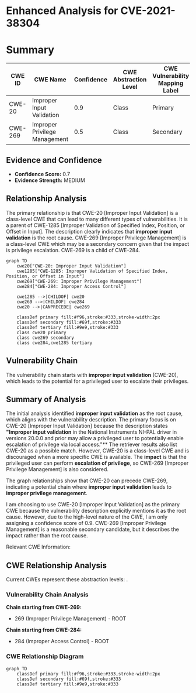 # Enhanced Analysis for CVE-2021-38304

# Summary
| CWE ID | CWE Name | Confidence | CWE Abstraction Level | CWE Vulnerability Mapping Label | CWE-Vulnerability Mapping Notes |
|---|---|---|---|---|---|
| CWE-20 | Improper Input Validation | 0.9 | Class | Primary | Discouraged |
| CWE-269 | Improper Privilege Management | 0.5 | Class | Secondary | Discouraged |

## Evidence and Confidence

*   **Confidence Score:** 0.7
*   **Evidence Strength:** MEDIUM

## Relationship Analysis
The primary relationship is that CWE-20 [Improper Input Validation] is a class-level CWE that can lead to many different types of vulnerabilities. It is a parent of CWE-1285 [Improper Validation of Specified Index, Position, or Offset in Input]. The description clearly indicates that **improper input validation** is the root cause.
CWE-269 [Improper Privilege Management] is a class-level CWE which may be a secondary concern given that the impact is privilege escalation. CWE-269 is a child of CWE-284.

```mermaid
graph TD
    cwe20["CWE-20: Improper Input Validation"]
    cwe1285["CWE-1285: Improper Validation of Specified Index, Position, or Offset in Input"]
    cwe269["CWE-269: Improper Privilege Management"]
    cwe284["CWE-284: Improper Access Control"]
    
    cwe1285 -->|CHILDOF| cwe20
    cwe269 -->|CHILDOF| cwe284
    cwe20 -->|CANPRECEDE| cwe269
    
    classDef primary fill:#f96,stroke:#333,stroke-width:2px
    classDef secondary fill:#69f,stroke:#333
    classDef tertiary fill:#9e9,stroke:#333
    class cwe20 primary
    class cwe269 secondary
    class cwe284,cwe1285 tertiary
```

## Vulnerability Chain
The vulnerability chain starts with **improper input validation** (CWE-20), which leads to the potential for a privileged user to escalate their privileges.

## Summary of Analysis
The initial analysis identified **improper input validation** as the root cause, which aligns with the vulnerability description. The primary focus is on CWE-20 [Improper Input Validation] because the description states **"Improper input validation** in the National Instruments NI-PAL driver in versions 20.0.0 and prior may allow a privileged user to potentially enable escalation of privilege via local access."** The retriever results also list CWE-20 as a possible match. However, CWE-20 is a class-level CWE and is discouraged when a more specific CWE is available. The **impact** is that the privileged user can perform **escalation of privilege**, so CWE-269 [Improper Privilege Management] is also considered.

The graph relationships show that CWE-20 can precede CWE-269, indicating a potential chain where **improper input validation** leads to **improper privilege management**.

I am choosing to use CWE-20 [Improper Input Validation] as the primary CWE because the vulnerability description explicitly mentions it as the root cause. However, due to the high-level nature of the CWE, I am only assigning a confidence score of 0.9. CWE-269 [Improper Privilege Management] is a reasonable secondary candidate, but it describes the impact rather than the root cause.

Relevant CWE Information:


## CWE Relationship Analysis

Current CWEs represent these abstraction levels: .


### Vulnerability Chain Analysis

**Chain starting from CWE-269:**
- 269 (Improper Privilege Management) - ROOT


**Chain starting from CWE-284:**
- 284 (Improper Access Control) - ROOT



### CWE Relationship Diagram

```mermaid
graph TD
    classDef primary fill:#f96,stroke:#333,stroke-width:2px
    classDef secondary fill:#69f,stroke:#333
    classDef tertiary fill:#9e9,stroke:#333
```
